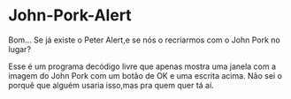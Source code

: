 # John-Pork-Alert
Bom... Se já existe o Peter Alert,e se nós o recriarmos com o John Pork no lugar?

Esse é um programa decódigo livre que apenas mostra uma janela com a imagem do John Pork com um botão de OK e uma escrita acima. Não sei o porquê que alguém usaria isso,mas pra quem quer tá aí.
